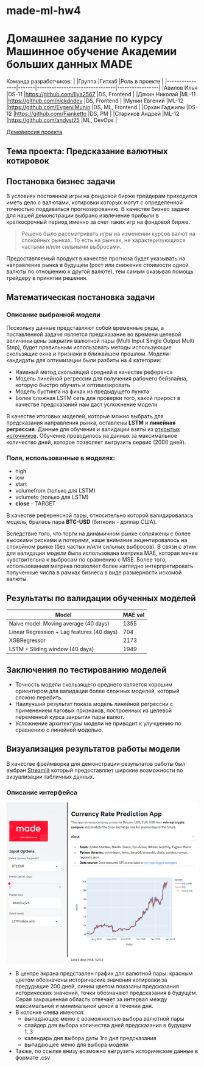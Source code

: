 # made-ml-hw4

# Домашнее задание по курсу Машинное обучение Академии больших данных MADE

Команда разработчиков:
|                |Группа |Гитхаб                          |Роль в проекте   |
|----------------|-------|--------------------------------|-----------------|
|Авилов Илья     |DS-11  |https://github.com/Ilya2567     |DS, Frontend     |
|Дякин Николай   |ML-11  |https://github.com/nickdndev    |DS, Frontend     |
|Мунин Евгений   |ML-12  |https://github.com/EvgeniiMunin |DS, ML, Frontend |
|Орхан Гаджилы   |DS-12  |https://github.com/Fianketto    |DS, PM           |
|Стариков Андрей |ML-12  |https://github.com/andyst75     |ML, DevOps       |

[Демоверсия проекта](https://made-ml-hw4.herokuapp.com/)

## Тема проекта: Предсказание валютных котировок

## Постановка бизнес задачи
В условиях постоянной игры на фондовой бирже трейдерам приходится иметь дело с валютами, котировки которых могут с определенной точностью поддаваться прогнозированию. В качестве бизнес задачи для нашей демонстрации выбрано извлечение прибыли в краткосрочный период именно за счет таких игр на фондовой бирже.
> Решено было рассматривать игры на изменении курсов валют на спокойных рынках. То есть на рынках, не характеризующихся частыми и/или сильными выбросами.

Предоставляемый продукт в качестве прогноза будет указывать на направление рынка в будущем (рост или снижение стоимости одной валюты по отношению к другой валюте), тем самым оказывая помощь трейдеру в принятии решения.

## Математическая постановка задачи
### Описание выбранной модели
Поскольку данные представляют собой временные ряды, а поставленной задаче является предсказание во времени целевой величины цены закрытия валютной пары (Multi Input Single Output Multi Step), будет правильным использовать методы использующие скользящие окна и признаки в ближайшем прошлом. Модели-кандидаты для оптимизации были разбиты на 4 категории:
- Наивный метод скользящей средней в качестве референса
- Модель линейной регрессии для получения рабочего бейзлайна, которую быстро обучать и оптимизировать
- Модель бустинга на фичах из предыдущего пункта
- Более сложная LSTM сеть для проверки того, какой прирост в качестве предсказаний нам даст усложнение модели

В качестве итоговых моделей, которые можно выбрать для предсказания направления рынка, оставлены **LSTM** и **линейная регрессия**.
Данные для обучения и валидации взяты из [открытых источников](https://min-api.cryptocompare.com/data/histoday?fsym=BTC&tsym=CAD&limit=500). 
Обучение проводилось на данных за максимальное количество дней, которое позволяет выгрузить сервис (2000 дней).

### Поля, использованные в моделях:
- high
- low
- start
- volumefrom (только для LSTM)
- volumeto (только для LSTM)
- **close** - TARGET

В качестве референсной пары, относительно которой валидировалась модель, бралась пара **BTC-USD** (биткоин - доллар США).

Вследствие того, что торги на динамичном рынке сопряжены с более высокими рисками и потерями, наше внимание акцентировалось на спокойном рынке (без частых и/или сильных выбросов). В связи с этим для валидации модели была использована метрика MAE, которая менее чувствительна к выбросам по сравнению с MSE. Более того, использованная метрика позволяет более наглядно интерпретировать полученные числа в рамках бизнеса в виде размерности искомой валюты.

## Результаты по валидации обученных моделей

|Model           |MAE val                   |
|----------------|-------------------------------|
|Naive model: Moving average (40 days)|1355|
|Linear Regression + Lag features (40 days)| 704|
|XGBRegressor| 2173|
|LSTM + Sliding window (40 days)| 1949|

## Заключения по тестированию моделей
- Точность модели скользящего среднего является хорошим ориентиром для валидации более сложных моделей, который сложно перебить.
- Наилучший результат показа модель линейной регрессии с применением лаговых признаков, построенных из целевой переменной курса закрытия пары валют.
- Усложнение архитектуры модели не приводит к улучшению по сравнению с линейной моделью.

## Визуализация результатов работы модели
В качестве фреймворка для демонстрации результатов работы был выбран [Streamlit](https://www.streamlit.io/) который предоставляет широкие возможности по визуализации табличных данных.

### Описание интерфейса
![dashboard](https://github.com/EvgeniiMunin/made-ml-hw4/blob/main/demo_screen.png)
- В центре экрана представлен график для валютной пары: красным цветом обозначены исторические значения котировки за предудыщие 200 дней, синим цветом показаны предсказания исторических значений, точки обозначают предсказания в будущем. Серая закрашенная область отвечает за интервал между максимальной и минимальной ценой в течении дня.
- В колонке слева имеются: 
  - выпадающее меню с возможностью выбора валютной пары
  - слайдер для выбора количества дней предсказания в будущем 1..3
  - календарь дня выбора даты 1го дня предсказания
  - выпадающее меню для выбора модели
- Также, по ссылке внизу возможно выгрузить исторические данные в формате .csv
